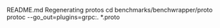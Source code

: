 README.md
Regenerating protos
cd benchmarks/benchwrapper/proto
protoc --go_out=plugins=grpc:. *.proto